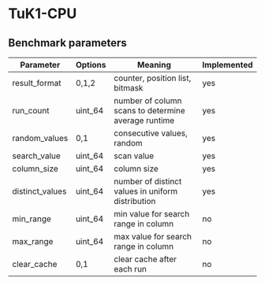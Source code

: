 # TuK1-CPU

## Benchmark parameters

Parameter | Options | Meaning | Implemented
------------ | ------------- | ------------- | -------------
result_format | 0,1,2 | counter, position list, bitmask | yes
run_count | uint_64 | number of column scans to determine average runtime | yes
random_values | 0,1 | consecutive values, random | yes
search_value | uint_64 | scan value | yes
column_size | uint_64 | column size | yes
distinct_values | uint_64 | number of distinct values in uniform distribution | yes
min_range | uint_64 | min value for search range in column | no
max_range | uint_64 | max value for search range in column | no
clear_cache | 0,1 | clear cache after each run | no
